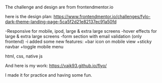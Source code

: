 The challenge and design are from frontendmentor.io

here is the design plan: https://www.frontendmentor.io/challenges/fylo-dark-theme-landing-page-5ca5f2d21e82137ec91a50fd

-Responsive for mobile, ipod, large & extra large screens 
-hover effects for large & extra large screens
-form section with email validation (only frontend)
-i added some new features: 
  +bar icon on mobile view
  +sticky navbar
  +toggle mobile menu

html, css, native js

And here is my work:
https://vajk93.github.io/flyo/

I made it for practice and having some fun.

